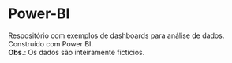 # Power-BI
Respositório com exemplos de dashboards para análise de dados. Construído com Power BI.</br>
<b>Obs.</b>: Os dados são inteiramente fictícios.
